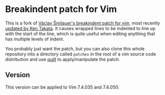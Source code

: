 # Breakindent patch for Vim

This is a fork of [Václav Šmilauer's breakindent patch for vim][patch 1], most recently [updated by Ken Takata][patch 3]. It causes wrapped lines to be indented to line up with the start of the line, which is quite useful when editing anything that has multiple levels of indent.

You probably just want the patch, but you can also clone this whole repository into a directory called `patches` in the root of a vim source code distribution and use [quilt][] to apply/manipulate the patch.

[patch 1]: http://www.mail-archive.com/vim-dev@vim.org/msg04076.html
[patch 2]: https://retracile.net/wiki/VimBreakIndent
[patch 3]: https://groups.google.com/forum/#!msg/vim_dev/SML3mtGd50s/ICn1t1i2-kcJ
[quilt]: http://savannah.nongnu.org/projects/quilt

## Version

This version can be applied to Vim 7.4.035 and 7.4.050.
